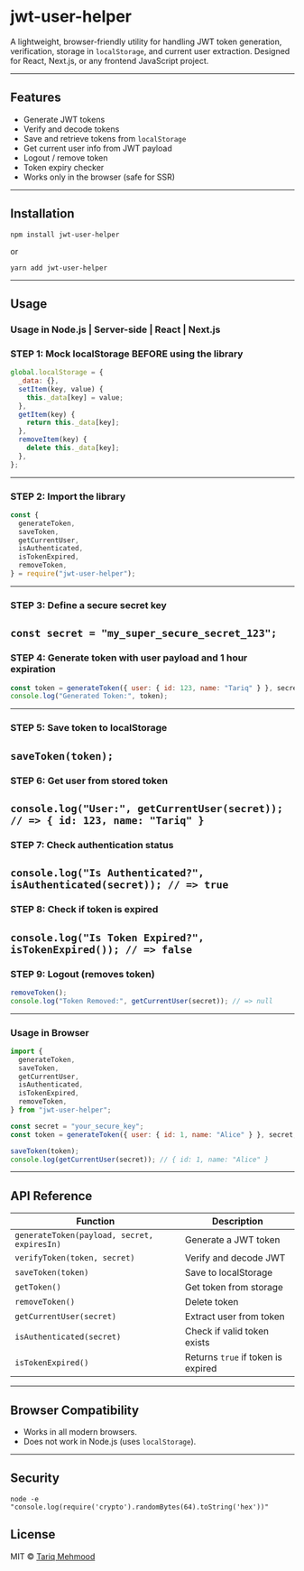# jwt-user-helper

A lightweight, browser-friendly utility for handling JWT token generation, verification, storage in `localStorage`, and current user extraction. Designed for React, Next.js, or any frontend JavaScript project.

---

## Features

- Generate JWT tokens
- Verify and decode tokens
- Save and retrieve tokens from `localStorage`
- Get current user info from JWT payload
- Logout / remove token
- Token expiry checker
- Works only in the browser (safe for SSR)

---

## Installation

```npm install jwt-user-helper```

or

```yarn add jwt-user-helper```

---

## Usage

### Usage in Node.js | Server-side | React | Next.js

### STEP 1: Mock localStorage BEFORE using the library
```js
global.localStorage = {
  _data: {},
  setItem(key, value) {
    this._data[key] = value;
  },
  getItem(key) {
    return this._data[key];
  },
  removeItem(key) {
    delete this._data[key];
  },
};
```
---

### STEP 2: Import the library
```js
const {
  generateToken,
  saveToken,
  getCurrentUser,
  isAuthenticated,
  isTokenExpired,
  removeToken,
} = require("jwt-user-helper");
```
---

### STEP 3: Define a secure secret key
```const secret = "my_super_secure_secret_123";```
---

### STEP 4: Generate token with user payload and 1 hour expiration
```js
const token = generateToken({ user: { id: 123, name: "Tariq" } }, secret, "1h");
console.log("Generated Token:", token);
```
---

### STEP 5: Save token to localStorage
```saveToken(token);```
---

### STEP 6: Get user from stored token
```console.log("User:", getCurrentUser(secret)); // => { id: 123, name: "Tariq" }```
---

### STEP 7: Check authentication status
```console.log("Is Authenticated?", isAuthenticated(secret)); // => true```
---

### STEP 8: Check if token is expired
```console.log("Is Token Expired?", isTokenExpired()); // => false```
---

### STEP 9: Logout (removes token)
```js
removeToken();
console.log("Token Removed:", getCurrentUser(secret)); // => null
```
---

### Usage in Browser
```js
import {
  generateToken,
  saveToken,
  getCurrentUser,
  isAuthenticated,
  isTokenExpired,
  removeToken,
} from "jwt-user-helper";

const secret = "your_secure_key";
const token = generateToken({ user: { id: 1, name: "Alice" } }, secret, "1h");

saveToken(token);
console.log(getCurrentUser(secret)); // { id: 1, name: "Alice" }
```

---

## API Reference

| Function                                    | Description                        |
| ------------------------------------------- | ---------------------------------- |
| `generateToken(payload, secret, expiresIn)` | Generate a JWT token               |
| `verifyToken(token, secret)`                | Verify and decode JWT              |
| `saveToken(token)`                          | Save to localStorage               |
| `getToken()`                                | Get token from storage             |
| `removeToken()`                             | Delete token                       |
| `getCurrentUser(secret)`                    | Extract user from token            |
| `isAuthenticated(secret)`                   | Check if valid token exists        |
| `isTokenExpired()`                          | Returns `true` if token is expired |
---

## Browser Compatibility

* Works in all modern browsers.
* Does not work in Node.js (uses `localStorage`).

---

## Security
```node -e "console.log(require('crypto').randomBytes(64).toString('hex'))"```

## License

MIT © [Tariq Mehmood](https://github.com/TariqMehmood1004)
